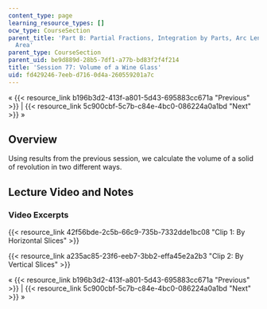 ```yaml
---
content_type: page
learning_resource_types: []
ocw_type: CourseSection
parent_title: 'Part B: Partial Fractions, Integration by Parts, Arc Length, and Surface
  Area'
parent_type: CourseSection
parent_uid: be9d889d-28b5-7df1-a77b-bd83f2f4f214
title: 'Session 77: Volume of a Wine Glass'
uid: fd429246-7eeb-d716-0d4a-260559201a7c
---
```


« {{< resource_link b196b3d2-413f-a801-5d43-695883cc671a "Previous" >}} | {{< resource_link 5c900cbf-5c7b-c84e-4bc0-086224a0a1bd "Next" >}} »

Overview
--------

Using results from the previous session, we calculate the volume of a solid of revolution in two different ways.

Lecture Video and Notes
-----------------------

### Video Excerpts

{{< resource_link 42f56bde-2c5b-66c9-735b-7332dde1bc08 "Clip 1: By Horizontal Slices" >}}

{{< resource_link a235ac85-23f6-eeb7-3bb2-effa45e2a2b3 "Clip 2: By Vertical Slices" >}}

« {{< resource_link b196b3d2-413f-a801-5d43-695883cc671a "Previous" >}} | {{< resource_link 5c900cbf-5c7b-c84e-4bc0-086224a0a1bd "Next" >}} »
